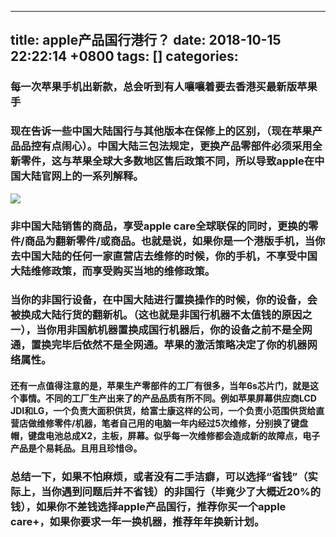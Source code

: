 
---
title: apple产品国行港行？
date: 2018-10-15 22:22:14 +0800
tags: []
categories: 
---
<a name="6g30ec"></a>
### [](#6g30ec)每一次苹果手机出新款，总会听到有人嚷嚷着要去香港买最新版苹果手
<a name="4k61dr"></a>
### [](#4k61dr)现在告诉一些中国大陆国行与其他版本在保修上的区别，（现在苹果产品品控有点闹心）。中国大陆三包法规定，更换产品零部件必须采用全新零件，这与苹果全球大多数地区售后政策不同，所以导致apple在中国大陆官网上的一系列解释。
![](https://cdn.nlark.com/yuque/0/2018/png/190217/1539615747553-1e06468e-b052-499f-9eb5-a020a7863d82.png#width=747)
<a name="uc8dag"></a>
### [](#uc8dag)非中国大陆销售的商品，享受apple care全球联保的同时，更换的零件/商品为翻新零件/或商品。也就是说，如果你是一个港版手机，当你去中国大陆的任何一家直营店去维修的时候，你的手机，不享受中国大陆维修政策，而享受购买当地的维修政策。
<a name="uc8dag"></a>
### [](#uc8dag)当你的非国行设备，在中国大陆进行置换操作的时候，你的设备，会被换成大陆行货的翻新机。（这也就是非国行机器不太值钱的原因之一），当你用非国航机器置换成国行机器后，你的设备之前不是全网通，置换完毕后依然不是全网通。苹果的激活策略决定了你的机器网络属性。
> <a name="0zrbbk"></a>
#### [](#0zrbbk)还有一点值得注意的是，苹果生产零部件的工厂有很多，当年6s芯片门，就是这个事情。不同的工厂生产出来了的产品品质有所不同。例如苹果屏幕供应商LCD JDI和LG，一个负责大面积供货，给富士康这样的公司，一个负责小范围供货给直营店做维修零件/机器，笔者自己用的电脑一年内经过5次维修，分别换了键盘帽，键盘电池总成X2，主板，屏幕。似乎每一次维修都会造成新的故障点，电子产品是个易耗品。且用且珍惜😢。

<a name="eohyfb"></a>
### [](#eohyfb)总结一下，如果不怕麻烦，或者没有二手洁癖，可以选择“省钱”（实际上，当你遇到问题后并不省钱）的非国行（毕竟少了大概近20%的钱），如果你不差钱选择apple产品国行，推荐你买一个apple care+，如果你要求一年一换机器，推荐年年换新计划。


